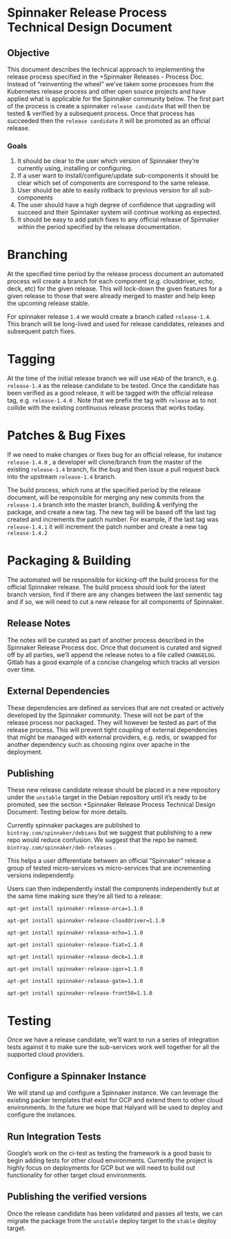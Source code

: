 # Spinnaker Release Process Technical Design Document

## Objective

This document describes the technical approach to implementing the release process specified in the +Spinnaker Releases - Process Doc.    Instead of “reinventing the wheel” we’ve taken some processes from the Kubernetes release process and other open source projects and have applied what is applicable for the Spinnaker community below.  The first part of the process is create a spinnaker `release candidate` that will then be tested & verified by a subsequent process.  Once that process has succeeded then the `release candidate` it will be promoted as an official release.


### Goals
1.  It should be clear to the user which version of Spinnaker they’re currently using, installing or configuring.
2. If a user want to install/configure/update sub-components it should be clear which set of components are correspond to the same release.
3. User should be able to easily rollback to previous version for all sub-components
4. The user should have a high degree of confidence that upgrading will succeed and their Spinnaker system will continue working as expected.
5. It should be easy to add patch fixes to any official release of Spinnaker within the period specified by the release documentation.

# Branching

At the specified time period by the release process document an automated process will create a branch for each component (e.g. clouddriver, echo, deck, etc) for the given release.  This will lock-down the given features for a given release to those that were already merged to master and help keep the upcoming release stable.

For spinnaker release `1.4` we would create a branch called  `release-1.4`.  This branch will be long-lived and used for release candidates, releases and subsequent patch fixes.

# Tagging

At the time of the initial release branch we will use `HEAD`  of the branch, e.g. `release-1.4` as the release candidate to be tested.    Once the candidate has been verified as a good release, it will be tagged with the official release tag, e.g. `release-1.4.0` .  Note that we prefix the tag with `release` as to not collide with the existing continuous release process that works today.


# Patches & Bug Fixes

If we need to make changes or fixes bug for an official release, for instance `release-1.4.0` , a developer will clone/branch from the master of the existing `release-1.4` branch, fix the bug and then issue a pull request back into the upstream `release-1.4` branch.

The build process, which runs at the specified period by the release document, will be responsible for merging any new commits from the `release-1.4`  branch into the master branch, building & verifying the package, and create a new tag.  The new tag will be based off the last tag created and increments the patch number.  For example, if the last tag was `release-1.4.1`  it will increment the patch number and create a new tag `release-1.4.2`

# Packaging & Building

The automated will be responsible for kicking-off the build process for the official Spinnaker release.  The build process should look for the latest branch version, find if there are any changes between the last sementic tag and if so, we will need to cut a new release for all components of Spinnaker.

## Release Notes

The notes will be curated as part of another process described in the Spinnaker Release Process doc.  Once that document is curated and signed off by all parties, we’ll append the release notes to a file called `CHANGELOG`.  Gitlab has a good example of a concise changelog which tracks all version over time.   

## External Dependencies

These dependencies are defined as services that are not created or actively developed by the Spinnaker community.  These will not be part of the release process nor packaged.  They will however be tested as part of the release process.  This will prevent tight coupling of external dependencies that might be managed with external providers, e.g. redis, or swapped for another dependency such as choosing nginx over apache in the deployment.

## Publishing

These new release candidate release should be placed in a new repository under the `unstable` target in the Debian repository until it’s ready to be promoted, see the section +Spinnaker Release Process Technical Design Document: Testing below for more details.  

Currently spinnaker packages are published to `bintray.com/spinnaker/debians` but we suggest that publishing to a new repo would reduce confusion.   We suggest that the repo be named: `bintray.com/spinnaker/deb-releases` .

This helps a user differentiate between an official “Spinnaker” release a group of tested micro-services vs micro-services that are incrementing versions independently.

Users can then independently install the components independently but at the same time making sure they’re all tied to a release:

`apt-get install spinnaker-release-orca=1.1.0 `

`apt-get install spinnaker-release-clouddriver=1.1.0`  

`apt-get install spinnaker-release-echo=1.1.0`

`apt-get install spinnaker-release-fiat=1.1.0`

`apt-get install spinnaker-release-deck=1.1.0`

`apt-get install spinnaker-release-igor=1.1.0`

`apt-get install spinnaker-release-gate=1.1.0`

`apt-get install spinnaker-release-front50=1.1.0`

# Testing

Once we have a release candidate, we’ll want to run a series of integration tests against it to make sure the sub-services work well together for all the supported cloud providers.

## Configure a Spinnaker Instance

We will stand up and configure a Spinnaker instance.  We can leverage the existing packer templates that exist for GCP and extend them to other cloud environments.  In the future we hope that Halyard will be used to deploy and configure the instances.

## Run Integration Tests

Google’s work on the ci-test as testing the framework is a good basis to begin adding tests for other cloud environments.  Currently the project is highly focus on deployments for GCP but we will need to build out functionality for other target cloud environments.

## Publishing the verified versions

Once the release candidate has been validated and passes all tests, we can migrate the package from the `unstable`  deploy target to the `stable` deploy target.
